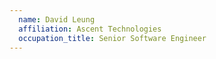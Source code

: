```yaml
---
  name: David Leung
  affiliation: Ascent Technologies
  occupation_title: Senior Software Engineer
---
```

